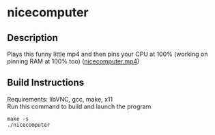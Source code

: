 # nicecomputer

## Description
Plays this funny little mp4 and then pins your CPU at 100% (working on pinning RAM at 100% too)
([nicecomputer.mp4](https://github.com/kxtzownsu/nicecomputer/raw/main/nicecomputer.mp4))

## Build Instructions
Requirements: libVNC, gcc, make, x11
<br>
Run this command to build and launch the program
```
make -s
./nicecomputer
```
